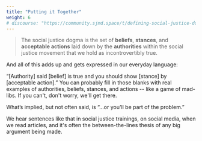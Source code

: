 ```yaml
---
title: "Putting it Together"
weight: 6
# discourse: "https://community.sjmd.space/t/defining-social-justice-dogma"
---
```


> The social justice dogma is the set of **beliefs**, **stances**, and **acceptable actions** laid down by the **authorities** within the social justice movement that we hold as incontrovertibly true.

And all of this adds up and gets expressed in our everyday language:

“[Authority] said [belief] is true and you should show [stance] by [acceptable action].” You can probably fill in those blanks with real examples of authorities, beliefs, stances, and actions -- like a game of mad-libs. If you can't, don't worry, we'll get there.

What’s implied, but not often said, is “...or you'll be part of the problem.”

We hear sentences like that in social justice trainings, on social media, when we read articles, and it's often the between-the-lines thesis of any big argument being made.
